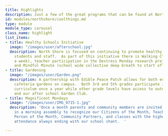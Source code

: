 ```yaml
---
title: Highlights
description: Just a few of the great programs that can be found at North Shore Elementary.
id: modules/northshore/coolthings.md
type: module
module_type: carousel
class_name: highlight
list_items:
- title: Healthy Schools Initiative
  image: "/images/user/afterschool.jpg"
  description: North Shore is focused on continuing to promote healthy behaviors for
    students and staff.  As part of this initiative there is Walking Club (one morning
    a week), teacher participation in the Destress Monday research project, Recycling,
    and Mindful Minute (school wide collective deep breath to start off the day).
- title: Gardening
  image: "/images/user/Garden.png"
  description: A partnership with Edible Peace Patch allows for both educational and
    cafeteria gardens on campus.  Both 3rd and 5th grades participate in a garden
    curriculum once a year while other grade levels have access to outdoor learning
    and our after school Garden Club.
- title: Magnificent Mondays
  image: "/images/user/IMG_9715-1.jpg"
  description: 'Once a month parents and community members are invited to participate
    in a morning assembly to recognize our Citizens of the Month, Teacher and Staff
    Person of the Month, Community Partners, and classes with the highest monthly
    attendance always ending with our school chant.  '

---
```

